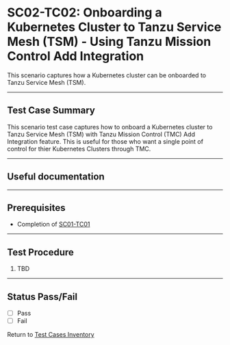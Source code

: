 # SC02-TC02: Onboarding a Kubernetes Cluster to Tanzu Service Mesh (TSM) - Using Tanzu Mission Control Add Integration

This scenario captures how a Kubernetes cluster can be onboarded to Tanzu Service Mesh (TSM).

---

## Test Case Summary

This scenario test case captures how to onboard a Kubernetes cluster to Tanzu Service Mesh (TSM) with Tanzu Mission Control (TMC) Add Integration feature. This is useful for those who want a single point of control for thier Kubernetes Clusters through TMC.

---

## Useful documentation

---

## Prerequisites

* Completion of [SC01-TC01](../sc01-environment-setup/sc01-tc01-validate-tsm-console.md)

---

## Test Procedure

1. TBD

---

## Status Pass/Fail

* [  ] Pass
* [  ] Fail

Return to [Test Cases Inventory](../../README.md#test-cases-inventory)
